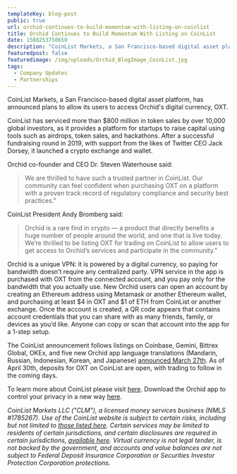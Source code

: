 ```yaml
--- 
templateKey: blog-post
public: true
url: orchid-continues-to-build-momentum-with-listing-on-coinlist
title: Orchid Continues to Build Momentum With Listing on CoinList
date: 1588253750650
description: "CoinList Markets, a San Francisco-based digital asset platform, will now allow its users to access Orchid’s digital currency, OXT."
featuredpost: false
featuredimage: /img/uploads/Orchid_BlogImage_CoinList.jpg
tags:
  - Company Updates
  - Partnerships
---
```


CoinList Markets, a San Francisco-based digital asset platform, has announced plans to allow its users to access Orchid's digital currency, OXT.

CoinList has serviced more than $800 million in token sales by over 10,000 global investors, as it provides a platform for startups to raise capital using tools such as airdrops, token sales, and hackathons. After a successful fundraising round in 2019, with support from the likes of Twitter CEO Jack Dorsey, it launched a crypto exchange and wallet.

Orchid co-founder and CEO Dr. Steven Waterhouse said: 
> We are thrilled to have such a trusted partner in CoinList. Our community can feel confident when purchasing OXT on a platform with a proven track record of regulatory compliance and security best practices."

CoinList President Andy Bromberg said:
> Orchid is a rare find in crypto — a product that directly benefits a huge number of people around the world, and one that is live today. We’re thrilled to be listing OXT for trading on CoinList to allow users to get access to Orchid’s services and participate in the community."

Orchid is a unique VPN: it is powered by a digital currency, so paying for bandwidth doesn’t require any centralized party. VPN service in the app is purchased with OXT from the connected account, and you pay only for the bandwidth that you actually use. New Orchid users can open an account by creating an Ethereum address using Metamask or another Ethereum wallet, and purchasing at least $4 in OXT and $1 of ETH from CoinList or another exchange. Once the account is created, a QR code appears that contains account credentials that you can share with as many friends, family, or devices as you’d like. Anyone can copy or scan that account into the app for a 1-step setup. 

The CoinList announcement follows listings on Coinbase, Gemini, Bittrex Global, OKEx, and five new Orchid app language translations (Mandarin, Russian, Indonesian, Korean, and Japanese) [announced March 27th](https://blog.orchid.com/oxt-now-live-on-okex/). As of April 30th, deposits for OXT on CoinList are open, with trading to follow in the coming days.

To learn more about CoinList please visit [here](https://coinlist.co/). Download the Orchid app to control your privacy in a new way [here](https://www.orchid.com/download).

 

*CoinList Markets LLC ("CLM"), a licensed money services business (NMLS #1785267). Use of the CoinList website is subject to certain risks, including but not limited to [those listed here](http://url8430.coinlist.co/ls/click?upn=Q-2BN3mbMrD-2BFweyhuHppp4qisnooswDcPV9aIBzgR9MGbKieU5QKr4pDP-2FYyINIg2C6ixY9EVu0s9EMX9TA9hDYx7V-2B4wmd3WHRFMCl2euZqq-2FWxX8qBU0oozQfup-2B29I1P4KWb-2FwdTNKkAihP8SNxK7U6l6Tk6jcow288E1h3Qv-2F82-2Bwh9ioFwui4SoNDU2OiE7M-2BJT3foi78r8KnlpT-2Brs-2F5DN77Jnhapq94pxlDkXWmuX2D29pkNJViBndNRDrgRzbhwmlKmGt2-2BswlHjsXrxt3tj4VDIZsv9xmhtBYwVLGVAOrGhnbT-2BmhO-2FqRacyFjQT_thcvjsBjgMAmLyq-2BZw2o0bgiHWuXZO5MkrOpIDFeHTwkXKH42hQLe9wFlQGwlZfFcgS9hCXuGRSE9R7OfDaBAK7sYnfTgCHbWQ1q580mB3ZFy1PD3ad-2FRHCuftfxkxo6Lq0Qg-2BKnd6FDea89-2BgJvVkmR0L4mxJbQ8I-2Fw-2FER61r4FTtTGFkHetsK6vx-2BiMA6l6UKyVZGbyZzdi8NfMMlQYRj7aGMz5dsI9NhexPuNZCNmcmrr4uo3-2BivEQH3IaFVZHlNNr3tF-2F4HVy7Es7EG-2F2AuwJuEk3syNTgTifezRk-2BoZUcUoBynPSt7rL0b6hMzlrCnWixo-2BV9txoaR2nJduABGsT8jLZ46Uvut6zFYBlwkodR4R2e4L4-2BEiKljvjINW3wLDxL0qdhqxCX-2Fb7YDEIn0KzF-2FM2qj6TTu4IbavpcXNqx3WOTSL7Zbi-2FubEkI6QLyyUkPTAfyP09BkrFYwEkF6wwaFk-2F-2BeRTXQeZd31ozUR-2BqIZmjV2i2vaN2dprXUNVpMRLPKEbasx4c3gG-2BacGPibjO7lQmx-2BVc8qUIxBxxZ1G2kh7ZcD-2FQMj-2F0bpo0L8qqWDI3NmNo9zkaLBzGsBh1nlOcQgxgYGa-2FLzqqwOg57HT3Mjf49bXkg8zQvi7q1S4B1v7oRRdv9FylKDCtBVcUIpF4FAtZJr-2BZOfQzbpFufBRG3NcHBgRaaXX-2Bumz-2BG64YoIkNQcqZnbLmaq1Umt2lwHJxDcc9nSNZd83ohT5ra9roGWudrZcGT-2FJ02D1Igq). Certain services may be limited to residents of certain jurisdictions, and certain disclosures are required in certain jurisdictions, [available here](http://url8430.coinlist.co/ls/click?upn=Q-2BN3mbMrD-2BFweyhuHppp4t3EJbkiZzpzekMKnK80DEiz-2B5mAlvv29vj6IGwzhP-2B-2BYOtf_thcvjsBjgMAmLyq-2BZw2o0bgiHWuXZO5MkrOpIDFeHTwkXKH42hQLe9wFlQGwlZfFcgS9hCXuGRSE9R7OfDaBAK7sYnfTgCHbWQ1q580mB3ZFy1PD3ad-2FRHCuftfxkxo6Lq0Qg-2BKnd6FDea89-2BgJvVkmR0L4mxJbQ8I-2Fw-2FER61r4FTtTGFkHetsK6vx-2BiMA6l6UKyVZGbyZzdi8NfMMlQYRj7aGMz5dsI9NhexPuNZCNmcmrr4uo3-2BivEQH3IaFVZHlNNr3tF-2F4HVy7Es7EG-2F2AuwJuEk3syNTgTifezRk-2BoZUcUoBynPSt7rL0b6hMzlrCnWixo-2BV9txoaR2nJduABGsT8jLZ46Uvut6zFYBlwkodR4R2e4L4-2BEiKljvjINW3wLDxL0qdhqxCX-2Fb7YDEIn0KzF-2FM2qj6TTu4IbavpcXNqx3WOTSL7Zbi-2FubEkI6QLyyUkPTAfyP09BkrFYwEkF6wwaFk-2F-2BeRTXQeZd31ozUR-2BqIZmjV2i2vaN2dprXUNVpMRLPKEbasx4c3gG-2BacGPibjO7lQmx-2BVc8qUIxBxxZ1G2kh7ZcD-2FQMj-2F0bpo0L8orfvhOQNy6AsPFvQ3bl9izepbhM543dMqJdPR65WqtniZj4K3Mk9WmqVfMboNLTmmuHBIuguUTm0no2XWNQhTJcihnmt-2FMaypPUulyOXMXb6Vh2IjSOeWBS9lbw886zbZlVjoTrQAciTDNWiNdavawyX9m3IjgxJIFykud4uCFbmQcpyLO63fNGQNWugCqKa). Virtual currency is not legal tender, is not backed by the government, and accounts and value balances are not subject to Federal Deposit Insurance Corporation or Securities Investor Protection Corporation protections.*